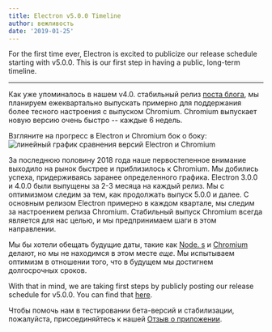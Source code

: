 ```yaml
---
title: Electron v5.0.0 Timeline
author: вежливость
date: '2019-01-25'
---
```


For the first time ever, Electron is excited to publicize our release schedule starting with v5.0.0. This is our first step in having a public, long-term timeline.

---

Как уже упоминалось в нашем v4.0. стабильный релиз [поста блога](https://electronjs.org/blog/electron-4-0#whats-next), мы планируем ежеквартально выпускать примерно для поддержания более тесного настроения с выпуском Chromium. Chromium выпускает новую версию очень быстро -- каждые 6 недель.

Взгляните на прогресс в Electron и Chromium бок о боку:
<img src="https://user-images.githubusercontent.com/2138661/51714676-db167080-1fea-11e9-8f10-fab1aa51993e.png" alt="линейный график сравнения версий Electron и Chromium" />

За последнюю половину 2018 года наше первостепенное внимание выходило на рынок быстрее и приблизилось к Chromium. Мы добились успеха, придерживаясь заранее определенного графика. Electron 3.0.0 и 4.0.0 были выпущены за 2-3 месяца на каждый релиз. Мы с оптимизмом следим за тем, как продолжать выпуск 5.0.0 и далее. С основным релизом Electron примерно в каждом квартале, мы следим за настроением релиза Chromium. Стабильный выпуск Chromium всегда является для нас целью, и мы предпринимаем шаги в этом направлении.

Мы бы хотели обещать будущие даты, такие как [Node. s](https://github.com/nodejs/Release) и [Chromium](https://chromiumdash.appspot.com/schedule) делают, но мы не находимся в этом месте _еще_. Мы испытываем оптимизм в отношении того, что в будущем мы достигнем долгосрочных сроков.

With that in mind, we are taking first steps by publicly posting our release schedule for v5.0.0. You can find that [here](https://electronjs.org/docs/tutorial/electron-timelines).

Чтобы помочь нам в тестировании бета-версий и стабилизации, пожалуйста, присоединяйтесь к нашей [Отзыв о приложении](https://electronjs.org/blog/app-feedback-program).
